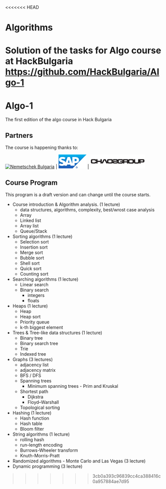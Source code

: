 <<<<<<< HEAD
# Algorithms
Solution of the tasks for Algo course at HackBulgaria
https://github.com/HackBulgaria/Algo-1
=======
# Algo-1

The first edition of the algo course in Hack Bulgaria

## Partners

The course is happening thanks to:

[![Nemetschek Bulgaria](https://hackbulgaria.com/media/partner_logoes/logo_transparent_w200.png)](https://youtu.be/Mkslqj8ix44) | [![SAP Labs Bulgaria](partners/sap_labs_bulgaria.png)](https://youtu.be/JXsM1oFkAmg) | [![Chaos Group](partners/chaos_group.png)](http://www.chaosgroup.com/en/2/index.html)

## Course Program

This program is a draft version and can change until the course starts.

* Course introduction & Algorithm analysis. (1 lecture)
  * data structures, algorithms, complexity, best/wrost case analysis
  * Array
  * Linked list
  * Array list
  * Queue/Stack
* Sorting algorithms (1 lecture)
  * Selection sort
  * Insertion sort
  * Merge sort
  * Bubble sort
  * Shell sort
  * Quick sort
  * Counting sort
* Searching algorithms (1 lecture)
  * Linear search
  * Binary search
    * integers
    * floats
* Heaps (1 lecture)
  * Heap
  * Heap sort
  * Priority queue
  * k-th biggest element
* Trees & Tree-like data structures (1 lecture)
  * Binary tree
  * Binary search tree
  * Trie
  * Indexed tree
* Graphs (3 lectures)
  * adjacency list
  * adjacency matrix
  * BFS / DFS
  * Spanning trees
    * Minimum spanning trees - Prim and Kruskal
  * Shortest path
    * Dijkstra
    * Floyd–Warshall
  * Topological sorting
* Hashing (1 lecture)
  * Hash function
  * Hash table
  * Bloom filter
* String algorithms (1 lecture)
  * rolling hash
  * run-length encoding
  * Burrows-Wheeler transform
  * Knuth-Morris-Pratt
* Randomized algorithms - Monte Carlo and Las Vegas (3 lecture)
* Dynamic programming (3 lecture)

>>>>>>> 3cb0a393c96839cc4ca388416c0a957884ae7d95
